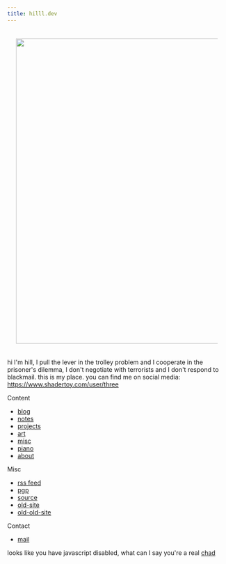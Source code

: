 ```yaml
---
title: hilll.dev
---
```


<div style="text-align: center; padding: 20px;">
    <img src="/misc/media/banner-light.png" width="701"/>
</div>

hi I'm hill, I pull the lever in the trolley problem and I cooperate in the prisoner's dilemma, I don't negotiate with terrorists and I don't respond to blackmail.
this is my place. you can find me on social media: https://www.shadertoy.com/user/three

Content

- [blog](/blog/)
- [notes](/notes/)
- [projects](/projects.md)
- [art](/art.md)
- [misc](/misc/)
- [piano](piano/tuningplayground.md)
- [about](/about.md)

Misc

- [rss feed](/index.xml)
- [pgp](/plaintext/public-key.txt)
- [source](https://github.com/float3/float3.github.io)
- [old-site](/float3.github.io.old)
- [old-old-site](/float3.github.io.old.old)

Contact

- [mail](mailto:contact%40hilll.dev)
<!--- [i2p Mail](mailto:hill%40mail.i2p)
- irc: hill on [irc.rizon.net](https://rizon.net/chat)-->

<noscript> looks like you have javascript disabled, what can I say you're a real [chad](/beating_sir_aloone_damageless.webm) </noscript>

